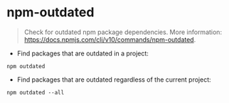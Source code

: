 # npm-outdated

> Check for outdated npm package dependencies.
> More information: <https://docs.npmjs.com/cli/v10/commands/npm-outdated>.

- Find packages that are outdated in a project:

`npm outdated`

- Find packages that are outdated regardless of the current project:

`npm outdated --all`

